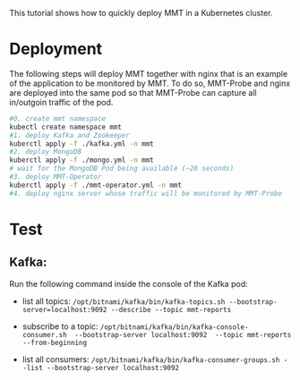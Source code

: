 This tutorial shows how to quickly deploy MMT in a Kubernetes cluster.

# Deployment

The following steps will deploy MMT together with nginx that is an example of the application to be monitored by MMT. To do so, MMT-Probe and nginx are deployed into the same pod so that MMT-Probe can capture all in/outgoin traffic of the pod.

```bash
#0. create mmt namespace
kubectl create namespace mmt
#1. deploy Kafka and Zookeeper
kuberctl apply -f ./kafka.yml -n mmt
#2. deploy MongoDB
kuberctl apply -f ./mongo.yml -n mmt
# wait for the MongoDB Pod being available (~20 seconds)
#3. deploy MMT-Operator
kuberctl apply -f ./mmt-operator.yml -n mmt
#4. deploy nginx server whose traffic will be monitored by MMT-Probe
```

# Test

## Kafka:
Run the following command inside the console of the Kafka pod:

+ list all topics: `/opt/bitnami/kafka/bin/kafka-topics.sh --bootstrap-server=localhost:9092 --describe --topic mmt-reports`

+ subscribe to a topic: `/opt/bitnami/kafka/bin/kafka-console-consumer.sh  --bootstrap-server localhost:9092  --topic mmt-reports  --from-beginning`

+ list all consumers: `/opt/bitnami/kafka/bin/kafka-consumer-groups.sh --list --bootstrap-server localhost:9092`
